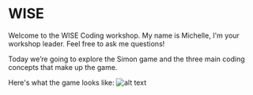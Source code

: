 # WISE

Welcome to the WISE Coding workshop. My name is Michelle, I'm your workshop leader. Feel free to ask me questions!

Today we’re going to explore the Simon game and the three main coding concepts that make up the game.

Here's what the game looks like:
![alt text](https://github.com/mdnetto/WISE/tree/master/simon/images/simon.gif "Simon game")




